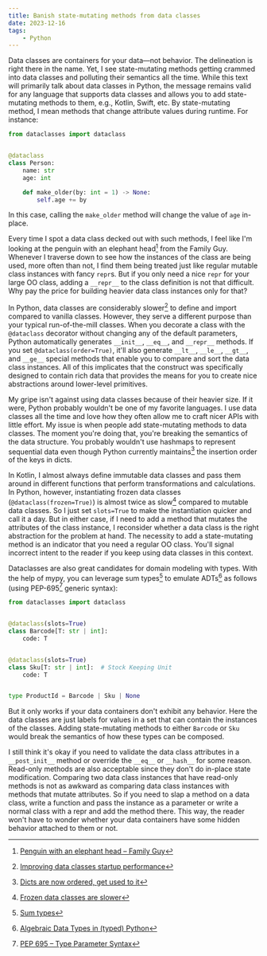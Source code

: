 ```yaml
---
title: Banish state-mutating methods from data classes
date: 2023-12-16
tags:
    - Python
---
```


Data classes are containers for your data—not behavior. The delineation is right there in
the name. Yet, I see state-mutating methods getting crammed into data classes and polluting
their semantics all the time. While this text will primarily talk about data classes in
Python, the message remains valid for any language that supports data classes and allows you
to add state-mutating methods to them, e.g., Kotlin, Swift, etc. By state-mutating method, I
mean methods that change attribute values during runtime. For instance:

```python
from dataclasses import dataclass


@dataclass
class Person:
    name: str
    age: int

    def make_older(by: int = 1) -> None:
        self.age += by
```

In this case, calling the `make_older` method will change the value of `age` in-place.

Every time I spot a data class decked out with such methods, I feel like I'm looking at the
penguin with an elephant head[^1] from the Family Guy. Whenever I traverse down to see how
the instances of the class are being used, more often than not, I find them being treated
just like regular mutable class instances with fancy `repr`s. But if you only need a nice
`repr` for your large OO class, adding a `__repr__` to the class definition is not that
difficult. Why pay the price for building heavier data class instances only for that?

In Python, data classes are considerably slower[^2] to define and import compared to vanilla
classes. However, they serve a different purpose than your typical run-of-the-mill classes.
When you decorate a class with the `@dataclass` decorator without changing any of the
default parameters, Python automatically generates `__init__`, `__eq__`, and `__repr__`
methods. If you set `@dataclass(order=True)`, it'll also generate `__lt__`, `__le__`,
`__gt__`, and `__ge__` special methods that enable you to compare and sort the data class
instances. All of this implicates that the construct was specifically designed to contain
rich data that provides the means for you to create nice abstractions around lower-level
primitives.

My gripe isn't against using data classes because of their heavier size. If it were, Python
probably wouldn't be one of my favorite languages. I use data classes all the time and love
how they often allow me to craft nicer APIs with little effort. My issue is when people add
state-mutating methods to data classes. The moment you're doing that, you're breaking the
semantics of the data structure. You probably wouldn't use hashmaps to represent sequential
data even though Python currently maintains[^3] the insertion order of the keys in dicts.

In Kotlin, I almost always define immutable data classes and pass them around in different
functions that perform transformations and calculations. In Python, however, instantiating
frozen data classes (`@dataclass(frozen=True)`) is almost twice as slow[^4] compared to
mutable data classes. So I just set `slots=True` to make the instantiation quicker and call
it a day. But in either case, if I need to add a method that mutates the attributes of the
class instance, I reconsider whether a data class is the right abstraction for the problem
at hand. The necessity to add a state-mutating method is an indicator that you need a
regular OO class. You'll signal incorrect intent to the reader if you keep using data
classes in this context.

Dataclasses are also great candidates for domain modeling with types. With the help of mypy,
you can leverage sum types[^5] to emulate ADTs[^6] as follows (using PEP-695[^7] generic
syntax):

```python
from dataclasses import dataclass


@dataclass(slots=True)
class Barcode[T: str | int]:
    code: T


@dataclass(slots=True)
class Sku[T: str | int]:  # Stock Keeping Unit
    code: T


type ProductId = Barcode | Sku | None
```

But it only works if your data containers don't exhibit any behavior. Here the data classes
are just labels for values in a set that can contain the instances of the classes. Adding
state-mutating methods to either `Barcode` or `Sku` would break the semantics of how these
types can be composed.

I still think it's okay if you need to validate the data class attributes in a
`__post_init__` method or override the `__eq__` or `__hash__` for some reason. Read-only
methods are also acceptable since they don't do in-place state modification. Comparing two
data class instances that have read-only methods is not as awkward as comparing data class
instances with methods that mutate attributes. So if you need to slap a method on a data
class, write a function and pass the instance as a parameter or write a normal class with a
repr and add the method there. This way, the reader won't have to wonder whether your data
containers have some hidden behavior attached to them or not.

[^1]: [Penguin with an elephant head – Family Guy](https://i.imgflip.com/3gb0nh.jpg?a472776)

[^2]:
    [Improving data classes startup performance](https://discuss.python.org/t/improving-dataclasses-startup-performance/15442/20)

[^3]:
    [Dicts are now ordered, get used to it](https://softwaremaniacs.org/blog/2020/02/05/dicts-ordered/en/)

[^4]:
    [Frozen data classes are slower](https://docs.python.org/3.12/library/dataclasses.html#frozen-instances)

[^5]: [Sum types](https://fsharpforfunandprofit.com/posts/discriminated-unions/)

[^6]:
    [Algebraic Data Types in (typed) Python](https://threeofwands.com/algebraic-data-types-in-python/)

[^7]: [PEP 695 – Type Parameter Syntax](https://peps.python.org/pep-0695/)
